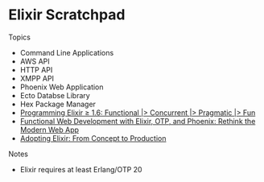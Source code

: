 # Elixir Scratchpad

Topics

* Command Line Applications
* AWS API
* HTTP API
* XMPP API
* Phoenix Web Application
* Ecto Databse Library
* Hex Package Manager
* [Programming Elixir ≥ 1.6: Functional |> Concurrent |> Pragmatic |> Fun](https://www.amazon.com/gp/product/1680502999/ref=oh_aui_detailpage_o01_s00?ie=UTF8&psc=1)
* [Functional Web Development with Elixir, OTP, and Phoenix: Rethink the Modern Web App](https://www.amazon.com/gp/product/1680502433/ref=oh_aui_detailpage_o00_s00?ie=UTF8&psc=1)
* [Adopting Elixir: From Concept to Production](https://www.amazon.com/gp/product/1680502522/ref=oh_aui_detailpage_o02_s00?ie=UTF8&psc=1)

Notes

* Elixir requires at least Erlang/OTP 20
